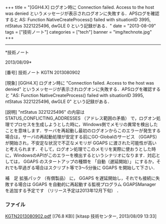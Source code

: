 ﻿+++
title = "[GGH4.X] ログオン時に Connection failed. Access to the host was denied というメッセージが表示されログオンに失敗する．APSログを確認すると AS: Function NativeCreateProcess() failed with situationID 3995, ntStatus 3221225496, dwGLE 0 という記録がある．"
date = "2013-08-09"
tags = ["技術ノート"]
categories = ["tech"]
banner = "img/technote.jpg"
+++

-----------------------------------------------------------------------------------------------------------------------------

*技術ノート

2013/08/09*


[番号]
技術ノート KGTN 2013080902

[現象]
[GGH4.X] ログオン時に "Connection failed. Access to the host was
denied"
というメッセージが表示されログオンに失敗する．APSログを確認すると "AS:
Function NativeCreateProcess() failed with situationID 3995, ntStatus
3221225496, dwGLE 0" という記録がある．

[説明]
"ntStatus 3221225496" の内容は STATUS_CONFLICTING_ADDRESSES
（アドレス範囲の矛盾）
で，ログオン処理でプロセスを生成しようとした時に，Windows側でメモリの異常を検出したことを意味します．サーバを再起動し最初のログオンからこのエラーが発生する場合は，サーバの再起動処理が安定する前にGO-Globalのサービス
（GGAPS） が開始され，不安定な状況で不正なメモリが GGAPS
に渡された可能性が高いと考えられます．そして，ログオン処理でこのメモリを実際に使おうとした時に，WindowsのAPIがこのエラーを検出するというシナリオになります．対応としては，
GGAPS のスタートアップの種類を 「自動（遅延開始）」
にするか，それでも早過ぎる場合はスクリプト等で3〜5分後に GGAPS
を開始して下さい．

補　足
拡張パック （有償製品） に， GGAPS
を遅延開始し，それでも接続に失敗する場合は GGAPS
を自動的に再起動する監視プログラム GGAPSManager を追加する予定です
（リリース予定は2013年12月下旬） ．


### ファイル





[KGTN2013080902.pdf](http://techreport.kitasp.net/attachments/download/1362/KGTN2013080902.pdf)
 [(76.8 KB)] [kitasp 技術センター, 2013/08/09
13:33]

